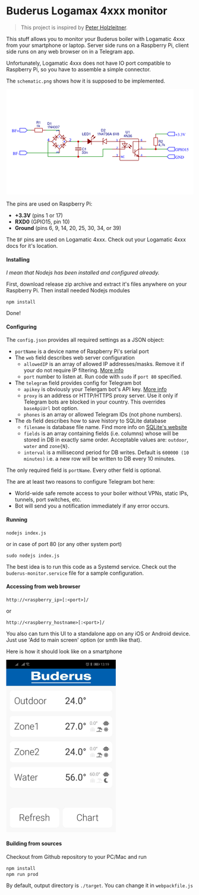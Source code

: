 # Buderus Logamax 4xxx monitor

> This project is inspired by [Peter Holzleitner](https://holzleitner.com/el/buderus-monitor/index-en.html).

This stuff allows you to monitor your Buderus boiler with Logamatic 4xxx from your smartphone or laptop.
Server side runs on a Raspberry Pi, client side runs on any web browser on in a Telegram app.

Unfortunately, Logamatic 4xxx does not have IO port compatible to Raspberry Pi, so you have to assemble a simple connector.

The `schematic.png` shows how it is supposed to be implemented.

![schematic.png](./schematic.png)

The pins are used on Raspberry Pi:
* __+3.3V__ (pins 1 or 17)
* __RXD0__ (GPIO15, pin 10)
* __Ground__ (pins 6, 9, 14, 20, 25, 30, 34, or 39)

The `BF` pins are used on Logamatic 4xxx. Check out your Logamatic 4xxx docs for it's location.

#### Installing

*I mean that Nodejs has been installed and configured already.*

First, download release zip archive and extract it's files anywhere on your Raspberry Pi. Then install needed Nodejs modules
```
npm install
```
Done!

#### Configuring

The `config.json` provides all required settings as a JSON object:
* `portName` is a device name of Raspberry Pi's serial port
* The `web` field describes web server configuration
    * `allowedIP` is an array of allowed IP addresses/masks. Remove it if your do not require IP filtering. [More info](https://www.npmjs.com/package/express-ipfilter)
    * `port` number to listen at. Run code with `sudo` if `port 80` specified.
* The `telegram` field provides config for Telegram bot
    * `apikey` is obviously your Telergam bot's API key. [More info](https://core.telegram.org/bots)
    * `proxy` is an address or HTTP/HTTPS proxy server. Use it only if Telegram bots are blocked in your country. This overrides `baseApiUrl` bot option.
    * `phones` is an array or allowed Telegram IDs (not phone numbers).
* The `db` field describes how to save history to SQLite database
    * `filename` is database file name. Find more info on [SQLite's website](https://www.sqlite.org/index.html)
    * `fields` is an array containing fields (i.e. columns) whose will be stored in DB in exactly same order. Acceptable values are: `outdoor`, `water` and `zone{N}`.
    * `interval` is a millisecond period for DB writes. Default is `600000 (10 minutes)` i.e. a new row will be written to DB every 10 minutes.

The only required field is `portName`. Every other field is optional.

The are at least two reasons to configure Telegram bot here:
* World-wide safe remote access to your boiler without VPNs, static IPs, tunnels, port switches, etc.
* Bot will send you a notification immediately if any error occurs.

#### Running
```
nodejs index.js
```
or in case of port 80 (or any other system port)
```
sudo nodejs index.js
```
The best idea is to run this code as a Systemd service. Check out the `buderus-monitor.service` file for a sample configuration.

#### Accessing from web browser
```
http://<raspberry_ip>[:<port>]/
```
or
```
http://<raspberry_hostname>[:<port>]/
```
You also can turn this UI to a standalone app on any iOS or Android device.
Just use 'Add to main screen' option (or smth like that).

Here is how it should look like on a smartphone

<img src="./screenshot_webui.jpeg" width="295" height="464" />

#### Building from sources

Checkout from Github repository to your PC/Mac and run
```
npm install
npm run prod
```
By default, output directory is `./target`. You can change it in `webpackfile.js`